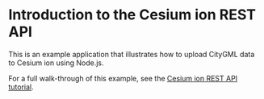 # Introduction to the Cesium ion REST API

This is an example application that illustrates how to upload CityGML data to Cesium ion using Node.js.

For a full walk-through of this example, see the [Cesium ion REST API tutorial](https://cesium.com/docs/tutorials/rest-api/).

